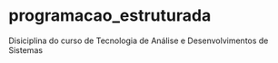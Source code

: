 # programacao_estruturada
Disiciplina do curso de Tecnologia de Análise e Desenvolvimentos de Sistemas
